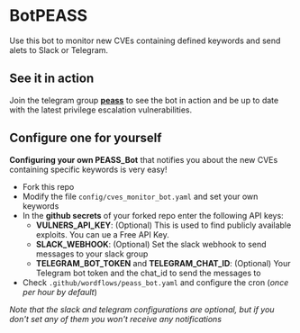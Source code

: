 # BotPEASS

Use this bot to monitor new CVEs containing defined keywords and send alets to Slack or Telegram.

## See it in action

Join the telegram group **[peass](https://t.me/peass)** to see the bot in action and be up to date with the latest privilege escalation vulnerabilities.

## Configure one for yourself

**Configuring your own PEASS_Bot** that notifies you about the new CVEs containing specific keywords is very easy!

- Fork this repo
- Modify the file `config/cves_monitor_bot.yaml` and set your own keywords
- In the **github secrets** of your forked repo enter the following API keys:
    - **VULNERS_API_KEY**: (Optional) This is used to find publicly available exploits. You can ue a Free API Key.
    - **SLACK_WEBHOOK**: (Optional) Set the slack webhook to send messages to your slack group
    - **TELEGRAM_BOT_TOKEN** and **TELEGRAM_CHAT_ID**: (Optional) Your Telegram bot token and the chat_id to send the messages to
- Check `.github/wordflows/peass_bot.yaml` and configure the cron (*once per hour by default*)

*Note that the slack and telegram configurations are optional, but if you don't set any of them you won't receive any notifications*
